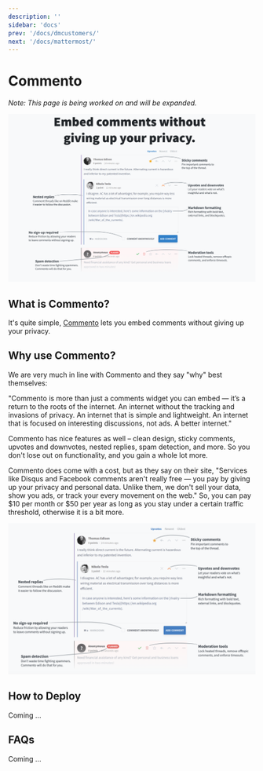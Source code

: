 ```yaml
---
description: ''
sidebar: 'docs'
prev: '/docs/dmcustomers/'
next: '/docs/mattermost/'
---
```


# Commento

*Note: This page is being worked on and will be expanded.*

![](./img/commento.png)

## What is Commento?

It's quite simple, [Commento](https://commento.io/) lets you embed comments without giving up your privacy.

## Why use Commento?

We are very much in line with Commento and they say "why" best themselves:

"Commento is more than just a comments widget you can embed — it’s a return to the roots of the internet. An internet without the tracking and invasions of privacy. An internet that is simple and lightweight. An internet that is focused on interesting discussions, not ads. A better internet."

Commento has nice features as well – clean design, sticky comments, upvotes and downvotes, nested replies, spam detection, and more. So you don't lose out on functionality, and you gain a whole lot more.

Commento does come with a cost, but as they say on their site, "Services like Disqus and Facebook comments aren't really free — you pay by giving up your privacy and personal data. Unlike them, we don't sell your data, show you ads, or track your every movement on the web." So, you can pay $10 per month or $50 per year as long as you stay under a certain traffic threshold, otherwise it is a bit more.

![](./img/commento2.png)

## How to Deploy

Coming ...

## FAQs

Coming ...